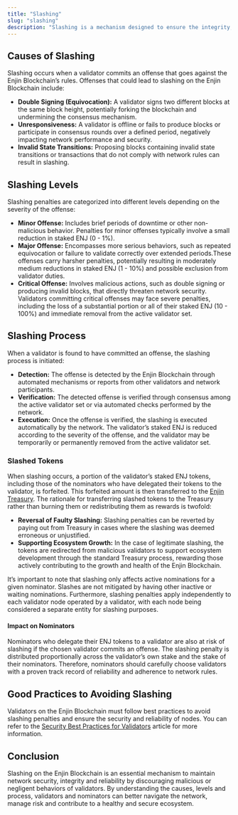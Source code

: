 ```yaml
---
title: "Slashing"
slug: "slashing"
description: "Slashing is a mechanism designed to ensure the integrity, security and reliability of the Enjin Blockchain network by penalizing validators for malicious or negligent behavior. This mechanism is crucial to maintaining trust and fairness within the network by discouraging actions that could compromise its safety or availability."
---
```

## Causes of Slashing

Slashing occurs when a validator commits an offense that goes against the Enjin Blockchain’s rules. Offenses that could lead to slashing on the Enjin Blockchain include:

- **Double Signing (Equivocation):** A validator signs two different blocks at the same block height, potentially forking the blockchain and undermining the consensus mechanism.
- **Unresponsiveness:** A validator is offline or fails to produce blocks or participate in consensus rounds over a defined period, negatively impacting network performance and security.
- **Invalid State Transitions:** Proposing blocks containing invalid state transitions or transactions that do not comply with network rules can result in slashing.

## Slashing Levels

Slashing penalties are categorized into different levels depending on the severity of the offense:

- **Minor Offense:** Includes brief periods of downtime or other non-malicious behavior. Penalties for minor offenses typically involve a small reduction in staked ENJ (0 - 1%).
- **Major Offense:** Encompasses more serious behaviors, such as repeated equivocation or failure to validate correctly over extended periods.These offenses carry harsher penalties, potentially resulting in moderately medium reductions in staked ENJ (1 - 10%) and possible exclusion from validator duties.
- **Critical Offense:** Involves malicious actions, such as double signing or producing invalid blocks, that directly threaten network security. Validators committing critical offenses may face severe penalties, including the loss of a substantial portion or all of their staked ENJ (10 - 100%) and immediate removal from the active validator set.

## Slashing Process

When a validator is found to have committed an offense, the slashing process is initiated:

- **Detection:** The offense is detected by the Enjin Blockchain through automated mechanisms or reports from other validators and network participants.
- **Verification:** The detected offense is verified through consensus among the active validator set or via automated checks performed by the network.
- **Execution:** Once the offense is verified, the slashing is executed automatically by the network. The validator’s staked ENJ is reduced according to the severity of the offense, and the validator may be temporarily or permanently removed from the active validator set.

### Slashed Tokens

When slashing occurs, a portion of the validator’s staked ENJ tokens, including those of the nominators who have delegated their tokens to the validator, is forfeited. This forfeited amount is then transferred to the [Enjin Treasury](https://enjin.subscan.io/account/enD9wdMEaQa3MEDUc7dtsCC86JYGMN5JBE2NBRoMyC37dX4iA). The rationale for transferring slashed tokens to the Treasury rather than burning them or redistributing them as rewards is twofold:

- **Reversal of Faulty Slashing:** Slashing penalties can be reverted by paying out from Treasury in cases where the slashing was deemed erroneous or unjustified.
- **Supporting Ecosystem Growth:** In the case of legitimate slashing, the tokens are redirected from malicious validators to support ecosystem development through the standard Treasury process, rewarding those actively contributing to the growth and health of the Enjin Blockchain.

It’s important to note that slashing only affects active nominations for a given nominator. Slashes are not mitigated by having other inactive or waiting nominations. Furthermore, slashing penalties apply independently to each validator node operated by a validator, with each node being considered a separate entity for slashing purposes.

#### Impact on Nominators

Nominators who delegate their ENJ tokens to a validator are also at risk of slashing if the chosen validator commits an offense. The slashing penalty is distributed proportionally across the validator’s own stake and the stake of their nominators. Therefore, nominators should carefully choose validators with a proven track record of reliability and adherence to network rules.

## Good Practices to Avoiding Slashing

Validators on the Enjin Blockchain must follow best practices to avoid slashing penalties and ensure the security and reliability of nodes. You can refer to the [Security Best Practices for Validators](/04-components/06-blockchain-infrastructure/02-operating-relaychain-validator/02-security-best-practices-for-validators.md) article for more information.

## Conclusion

Slashing on the Enjin Blockchain is an essential mechanism to maintain network security, integrity and reliability by discouraging malicious or negligent behaviors of validators. By understanding the causes, levels and process, validators and nominators can better navigate the network, manage risk and contribute to a healthy and secure ecosystem.
